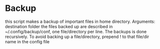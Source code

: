 # Backup

this script makes a backup of important files 
in home directory. Arguments: destination folder
the files backed up are described in
~/.config/backup/conf, one file/directory
per line. The backups is done recursively.
To avoid backing up a file/directory,
prepend ! to that file/dir name in the config file
